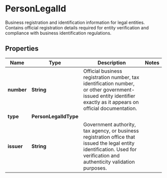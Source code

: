 

# PersonLegalId

Business registration and identification information for legal entities.  Contains official registration details required for entity verification  and compliance with business identification regulations.

## Properties

| Name | Type | Description | Notes |
|------------ | ------------- | ------------- | -------------|
|**number** | **String** | Official business registration number, tax identification number, or  other government-issued entity identifier exactly as it appears on  official documentation. |  |
|**type** | **PersonLegalIdType** |  |  |
|**issuer** | **String** | Government authority, tax agency, or business registration office  that issued the legal entity identification. Used for verification  and authenticity validation purposes. |  |



